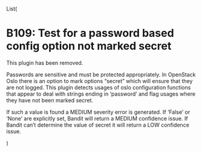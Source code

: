 List(

<div id="b109-test-for-a-password-based-config-option-not-marked-secret"
class="section" markdown="1">

B109: Test for a password based config option not marked secret
===============================================================

This plugin has been removed.

Passwords are sensitive and must be protected appropriately. In
OpenStack Oslo there is an option to mark options “secret” which will
ensure that they are not logged. This plugin detects usages of oslo
configuration functions that appear to deal with strings ending in
‘password’ and flag usages where they have not been marked secret.

If such a value is found a MEDIUM severity error is generated. If
‘False’ or ‘None’ are explicitly set, Bandit will return a MEDIUM
confidence issue. If Bandit can’t determine the value of secret it will
return a LOW confidence issue.

</div>

)
